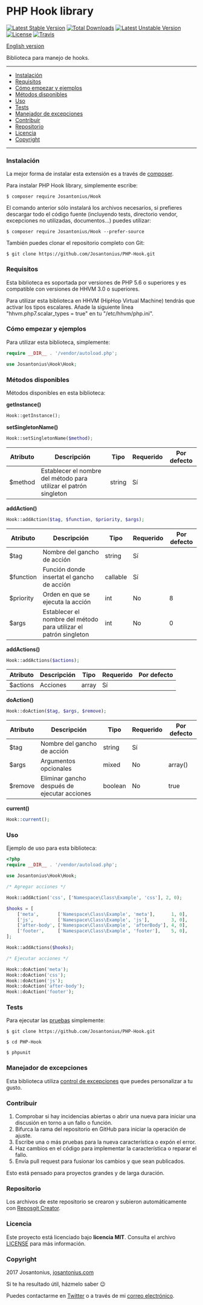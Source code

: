# PHP Hook library

[![Latest Stable Version](https://poser.pugx.org/josantonius/hook/v/stable)](https://packagist.org/packages/josantonius/hook) [![Total Downloads](https://poser.pugx.org/josantonius/hook/downloads)](https://packagist.org/packages/josantonius/hook) [![Latest Unstable Version](https://poser.pugx.org/josantonius/hook/v/unstable)](https://packagist.org/packages/josantonius/hook) [![License](https://poser.pugx.org/josantonius/hook/license)](https://packagist.org/packages/josantonius/hook) [![Travis](https://travis-ci.org/Josantonius/PHP-Hook.svg)](https://travis-ci.org/Josantonius/PHP-Hook)

[English version](README.md)

Biblioteca para manejo de hooks.

---

- [Instalación](#instalación)
- [Requisitos](#requisitos)
- [Cómo empezar y ejemplos](#cómo-empezar-y-ejemplos)
- [Métodos disponibles](#métodos-disponibles)
- [Uso](#uso)
- [Tests](#tests)
- [Manejador de excepciones](#manejador-de-excepciones)
- [Contribuir](#contribuir)
- [Repositorio](#repositorio)
- [Licencia](#licencia)
- [Copyright](#copyright)

---

### Instalación 

La mejor forma de instalar esta extensión es a través de [composer](http://getcomposer.org/download/).

Para instalar PHP Hook library, simplemente escribe:

    $ composer require Josantonius/Hook

El comando anterior sólo instalará los archivos necesarios, si prefieres descargar todo el código fuente (incluyendo tests, directorio vendor, excepciones no utilizadas, documentos...) puedes utilizar:

    $ composer require Josantonius/Hook --prefer-source

También puedes clonar el repositorio completo con Git:

	$ git clone https://github.com/Josantonius/PHP-Hook.git

### Requisitos

Esta biblioteca es soportada por versiones de PHP 5.6 o superiores y es compatible con versiones de HHVM 3.0 o superiores.

Para utilizar esta biblioteca en HHVM (HipHop Virtual Machine) tendrás que activar los tipos escalares. Añade la siguiente ĺínea "hhvm.php7.scalar_types = true" en tu "/etc/hhvm/php.ini".

### Cómo empezar y ejemplos

Para utilizar esta biblioteca, simplemente:

```php
require __DIR__ . '/vendor/autoload.php';

use Josantonius\Hook\Hook;
```
### Métodos disponibles

Métodos disponibles en esta biblioteca:


**getInstance()**
```php
Hook::getInstance();
```

**setSingletonName()**
```php
Hook::setSingletonName($method);
```

| Atributo | Descripción | Tipo | Requerido | Por defecto
| --- | --- | --- | --- | --- |
| $method | Establecer el nombre del método para utilizar el patrón singleton | string | Sí | |

**addAction()**
```php
Hook::addAction($tag, $function, $priority, $args);
```

| Atributo | Descripción | Tipo | Requerido | Por defecto
| --- | --- | --- | --- | --- |
| $tag | Nombre del gancho de acción | string | Sí | |
| $function | Función donde insertat el gancho de acción | callable | Sí | |
| $priority | Orden en que se ejecuta la acción | int | No | 8 |
| $args | Establecer el nombre del método para utilizar el patrón singleton | int | No | 0 |

**addActions()**
```php
Hook::addActions($actions);
```

| Atributo | Descripción | Tipo | Requerido | Por defecto
| --- | --- | --- | --- | --- |
| $actions | Acciones | array | Sí | |

**doAction()**
```php
Hook::doAction($tag, $args, $remove);
```

| Atributo | Descripción | Tipo | Requerido | Por defecto
| --- | --- | --- | --- | --- |
| $tag | Nombre del gancho de acción | string | Sí | |
| $args | Argumentos opcionales | mixed | No | array() |
| $remove | Eliminar gancho después de ejecutar acciones | boolean | No | true |

**current()**
```php
Hook::current();
```

### Uso

Ejemplo de uso para esta biblioteca:

```php
<?php
require __DIR__ . '/vendor/autoload.php';

use Josantonius\Hook\Hook;

/* Agregar acciones */

Hook::addAction('css', ['Namespace\Class\Example', 'css'], 2, 0);

$hooks = [
    ['meta',       ['Namespace\Class\Example', 'meta'],      1, 0],
    ['js',         ['Namespace\Class\Example', 'js'],        3, 0],
    ['after-body', ['Namespace\Class\Example', 'afterBody'], 4, 0],
    ['footer',     ['Namespace\Class\Example', 'footer'],    5, 0],
];

Hook::addActions($hooks);

/* Ejecutar acciones */

Hook::doAction('meta');
Hook::doAction('css');
Hook::doAction('js');
Hook::doAction('after-body');
Hook::doAction('footer');
```

### Tests 

Para ejecutar las [pruebas](tests/Hook/test) simplemente:

    $ git clone https://github.com/Josantonius/PHP-Hook.git
    
    $ cd PHP-Hook

    $ phpunit

### Manejador de excepciones

Esta biblioteca utiliza [control de excepciones](src/Exception) que puedes personalizar a tu gusto.
### Contribuir
1. Comprobar si hay incidencias abiertas o abrir una nueva para iniciar una discusión en torno a un fallo o función.
1. Bifurca la rama del repositorio en GitHub para iniciar la operación de ajuste.
1. Escribe una o más pruebas para la nueva característica o expón el error.
1. Haz cambios en el código para implementar la característica o reparar el fallo.
1. Envía pull request para fusionar los cambios y que sean publicados.

Esto está pensado para proyectos grandes y de larga duración.

### Repositorio

Los archivos de este repositorio se crearon y subieron automáticamente con [Reposgit Creator](https://github.com/Josantonius/BASH-Reposgit).

### Licencia

Este proyecto está licenciado bajo **licencia MIT**. Consulta el archivo [LICENSE](LICENSE) para más información.

### Copyright

2017 Josantonius, [josantonius.com](https://josantonius.com/)

Si te ha resultado útil, házmelo saber :wink:

Puedes contactarme en [Twitter](https://twitter.com/Josantonius) o a través de mi [correo electrónico](mailto:hello@josantonius.com).